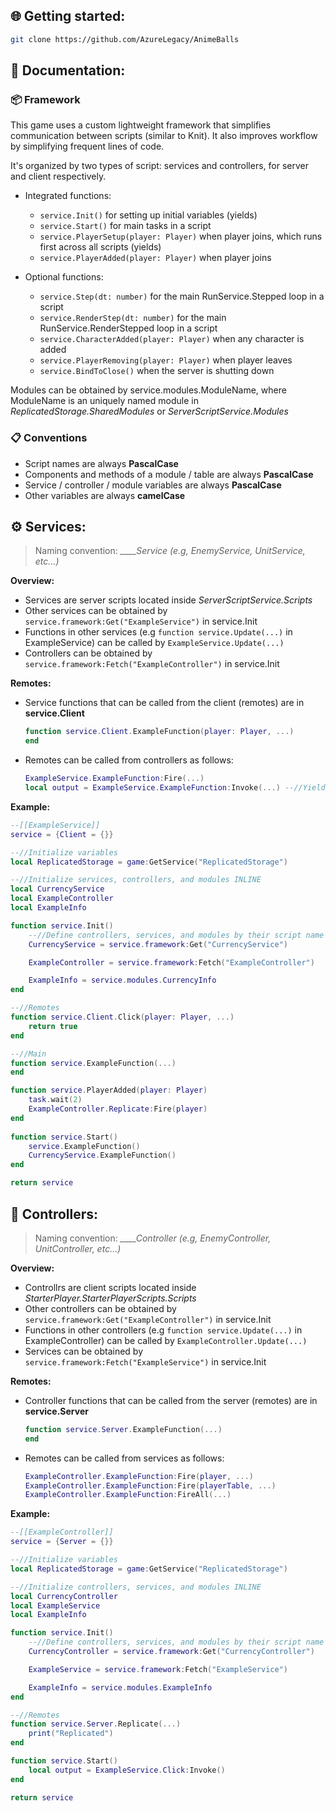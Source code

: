 ## :globe_with_meridians: Getting started:

```bash
git clone https://github.com/AzureLegacy/AnimeBalls
```

## :page_facing_up: Documentation:

### :package: Framework

This game uses a custom lightweight framework that simplifies communication between scripts (similar to Knit). It also improves workflow by simplifying frequent lines of code.

It's organized by two types of script: services and controllers, for server and client respectively.

- Integrated functions:
    - `service.Init()` for setting up initial variables (yields)
    - `service.Start()` for main tasks in a script
    - `service.PlayerSetup(player: Player)` when player joins, which runs first across all scripts (yields)
    - `service.PlayerAdded(player: Player)` when player joins
    
- Optional functions:
    - `service.Step(dt: number)` for the main RunService.Stepped loop in a script
    - `service.RenderStep(dt: number)` for the main RunService.RenderStepped loop in a script
    - `service.CharacterAdded(player: Player)` when any character is added
    - `service.PlayerRemoving(player: Player)` when player leaves
    - `service.BindToClose()` when the server is shutting down

Modules can be obtained by service.modules.ModuleName, where ModuleName is an uniquely named module in *ReplicatedStorage.SharedModules* or *ServerScriptService.Modules*

### :clipboard: Conventions

- Script names are always **PascalCase**
- Components and methods of a module / table are always **PascalCase**
- Service / controller / module variables are always **PascalCase**
- Other variables are always **camelCase**

## :gear: Services:
> Naming convention: *____Service (e.g, EnemyService, UnitService, etc...)*

**Overview:**
- Services are server scripts located inside *ServerScriptService.Scripts*
- Other services can be obtained by `service.framework:Get("ExampleService")` in service.Init
- Functions in other services (e.g `function service.Update(...)` in ExampleService) can be called by `ExampleService.Update(...)`
- Controllers can be obtained by `service.framework:Fetch("ExampleController")` in service.Init

**Remotes:**
- Service functions that can be called from the client (remotes) are in **service.Client**
    ```lua
    function service.Client.ExampleFunction(player: Player, ...)
    end
    ```
- Remotes can be called from controllers as follows:
    ```lua
    ExampleService.ExampleFunction:Fire(...)
    local output = ExampleService.ExampleFunction:Invoke(...) --//Yields
    ```

**Example:**
```lua 
--[[ExampleService]]
service = {Client = {}}

--//Initialize variables
local ReplicatedStorage = game:GetService("ReplicatedStorage")

--//Initialize services, controllers, and modules INLINE
local CurrencyService
local ExampleController
local ExampleInfo

function service.Init()
    --//Define controllers, services, and modules by their script name
    CurrencyService = service.framework:Get("CurrencyService")

    ExampleController = service.framework:Fetch("ExampleController")

    ExampleInfo = service.modules.CurrencyInfo
end

--//Remotes
function service.Client.Click(player: Player, ...)
    return true
end

--//Main
function service.ExampleFunction(...)
end

function service.PlayerAdded(player: Player)
    task.wait(2)
    ExampleController.Replicate:Fire(player)
end
    
function service.Start()
    service.ExampleFunction()
    CurrencyService.ExampleFunction()
end

return service
```

## :wrench: Controllers:
> Naming convention: *____Controller (e.g, EnemyController, UnitController, etc...)*

**Overview:**
- Controllrs are client scripts located inside *StarterPlayer.StarterPlayerScripts.Scripts*
- Other controllers can be obtained by `service.framework:Get("ExampleController")` in service.Init
- Functions in other controllers (e.g `function service.Update(...)` in ExampleController) can be called by `ExampleController.Update(...)`
- Services can be obtained by `service.framework:Fetch("ExampleService")` in service.Init

**Remotes:**
- Controller functions that can be called from the server (remotes) are in **service.Server**
    ```lua
    function service.Server.ExampleFunction(...)
    end
    ```
- Remotes can be called from services as follows:
    ```lua
    ExampleController.ExampleFunction:Fire(player, ...)
    ExampleController.ExampleFunction:Fire(playerTable, ...)
    ExampleController.ExampleFunction:FireAll(...)
    ```

**Example:**
```lua
--[[ExampleController]]
service = {Server = {}}

--//Initialize variables
local ReplicatedStorage = game:GetService("ReplicatedStorage")

--//Initialize controllers, services, and modules INLINE
local CurrencyController
local ExampleService
local ExampleInfo

function service.Init()
    --//Define controllers, services, and modules by their script name
    CurrencyController = service.framework:Get("CurrencyController")

    ExampleService = service.framework:Fetch("ExampleService")

    ExampleInfo = service.modules.ExampleInfo
end

--//Remotes
function service.Server.Replicate(...)
    print("Replicated")
end

function service.Start()
    local output = ExampleService.Click:Invoke()
end

return service
```
